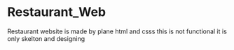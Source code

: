 # Restaurant_Web
Restaurant website is made by plane html and csss this is not functional it is only skelton and designing
